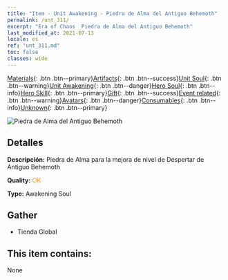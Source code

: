```yaml
---
title: "Item - Unit Awakening - Piedra de Alma del Antiguo Behemoth"
permalink: /unt_311/
excerpt: "Era of Chaos  Piedra de Alma del Antiguo Behemoth"
last_modified_at: 2021-07-13
locale: es
ref: "unt_311.md"
toc: false
classes: wide
---
```

 [Materials](/ItemsES/){: .btn .btn--primary}[Artifacts](/ItemsES/Artifacts/){: .btn .btn--success}[Unit Soul](/ItemsES/UnitSoul/){: .btn .btn--warning}[Unit Awakening](/ItemsES/UnitAwakening/){: .btn .btn--danger}[Hero Soul](/ItemsES/HeroSoul/){: .btn .btn--info}[Hero Skill](/ItemsES/HeroSkill/){: .btn .btn--primary}[Gift](/ItemsES/Gift/){: .btn .btn--success}[Event related](/ItemsES/Events/){: .btn .btn--warning}[Avatars](/ItemsES/Avatars/){: .btn .btn--danger}[Consumables](/ItemsES/Consumables/){: .btn .btn--info}[Unknown](/ItemsES/Unknown/){: .btn .btn--primary}

 ![Piedra de Alma del Antiguo Behemoth](/images/u/tia_bimeng.jpg)

## Detalles
 **Descripción:** Piedra de Alma para la mejora de nivel de Despertar de Antiguo Behemoth

 **Quality:** <span style="color: #FF8C00">OK</span>

 **Type:** Awakening Soul

## Gather

*    Tienda Global 

## This item contains:

  None

